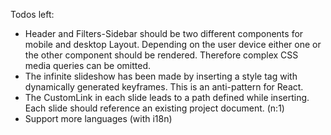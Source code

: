 Todos left: 

- Header and Filters-Sidebar should be two different components for mobile and desktop Layout. Depending on the user device either one or the other component should be rendered. Therefore complex CSS media queries can be omitted.
- The infinite slideshow has been made by inserting a style tag with dynamically generated keyframes. This is an anti-pattern for React.
- The CustomLink in each slide leads to a path defined while inserting. Each slide should reference an existing project document. (n:1)
- Support more languages (with i18n)